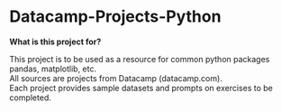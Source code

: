 # Datacamp-Projects-Python

**What is this project for?**

This project is to be used as a resource for common python packages pandas, matplotlib, etc.  
All sources are projects from Datacamp (datacamp.com).  
Each project provides sample datasets and prompts on exercises to be completed. 
